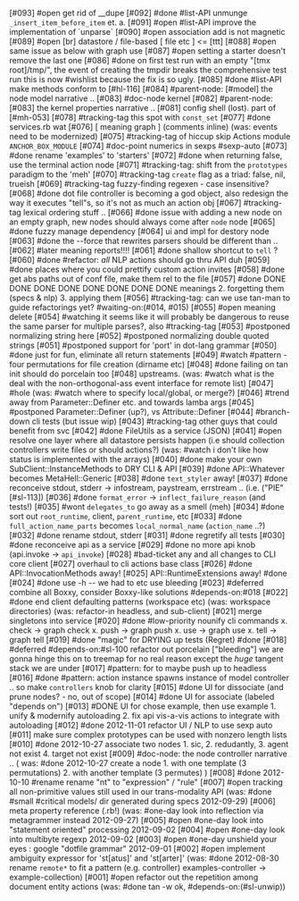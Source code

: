 [#093] #open get rid of __dupe
[#092]       #done #list-API unmunge `_insert_item_before_item` et. a.
[#091] #open #list-API improve the implementation of \`unparse\`
[#090] #open association add is not magnetic
[#089] #open [br] datastore / file-based [ file etc ] <= [ttt]
[#088] #open same issue as below with graph use
[#087] #open setting a starter doesn't remove the last one
[#086]       #done on first test run with an empty "[tmx root]/tmp/", the
               event of creating the tmpdir breaks the comprehensive test run
             this is now #wishlist because the fix is so ugly.
[#085]       #done #list-API make methods conform to [#hl-116]
[#084]       #parent-node: [#model] the node model narrative ..
[#083]       #doc-node kernel
[#082]       #parent-node: [#083] the kernel properties narrative ..
[#081]       config shell (lost). part of [#mh-053]
[#078]       #tracking-tag this spot with `const_set`
[#077]       #done services.rb wat
[#076]       [ meaning graph ]  (comments inline)
             (was: events need to be modernized)
[#075]       #tracking-tag of hiccup skip Actions module `ANCHOR_BOX_MODULE`
[#074]       #doc-point numerics in sexps #sexp-auto
[#073]       #done rename 'examples' to 'starters'
[#072]       #done when returning false, use the terminal action node
[#071]       #tracking-tag: shift from the `prototypes` paradigm to the 'meh'
[#070]       #tracking-tag `create` flag as a triad: false, nil, trueish
[#069]       #tracking-tag fuzzy-finding regexen - case insensitive?
[#068]       #done dot file controller is becoming a god object, also redesign
             the way it executes "tell"s, so it's not as much an action
             obj
[#067]       #tracking-tag lexical ordering stuff ..
[#066]       #done issue with adding a new node on an empty graph,
             new nodes should always come after `node` node
[#065]       #done fuzzy manage dependency
[#064]       ui and impl for destory node
[#063]       #done the --force that rewrites parsers should be different than ..
[#062]      #later meaning reports!!!!
[#061]       #done shallow shortcut to `tell` ?
[#060]       #done #refactor: *all* NLP actions should go thru API duh
[#059]       #done places where you could prettify custom action invites
[#058]       #done get abs paths out of conf file, make them rel to the file
[#057]       #done DONE DONE DONE DONE DONE DONE DONE DONE meanings
             2. forgetting them (specs & nlp)
             3. applying them
[#056]       #tracking-tag: can we use tan-man to guide refactorings yet?
               #waiting-on:(#014, #015)
[#055] #open meaning delete
[#054]       #watching it seems like it will probably be dangerous to
             reuse the same parser for multiple parses?, also #tracking-tag
[#053]       #postponed normalizing string here
[#052]       #postponed normalizing double quoted strings
[#051]       #postponed support for 'port' in dot-lang grammar
[#050]       #done just for fun, eliminate all return statements
[#049]       #watch #pattern - four permutations for file creation (dirname etc)
[#048]       #done failing on tan init should do porcelain too
[#048]       upstreams.
             (was: #watch what is the deal with the non-orthogonal-ass
              event interface for remote list)
[#047] #hole (was: #watch where to specify local/global, or merge?)
[#046]       #trend away from Parameter::Definer etc. and towards lamba args
[#045]       #postponed Parameter::Definer (up?), vs Attribute::Definer
[#044]       #branch-down cli tests (but issue wip)
[#043]       #tracking-tag other guys that could benefit from svc
[#042]       #done FileUtils as a service (JSON)
[#041] #open resolve one layer where all datastore persists happen (i.e
             should collection controllers write files or should actions?)
             (was: #watch i don't like how status is implemented with the arrays)
[#040]       #done make your own SubClient::InstanceMethods to DRY CLI & API
[#039]       #done API::Whatever becomes MetaHell::Generic
[#038]       #done `text_styler` away!
[#037]       #done reconceive stdout, stderr -> infostream, paystream, errstream
               .. (i.e. ("PIE" [#sl-113])
[#036]       #done `format_error` -> `inflect_failure_reason` (and tests!)
[#035]       #wont `delegates_to` go away as a smell (meh)
[#034]       #done sort out `root_runtime`, client, `parent_runtime`, etc
[#033]       #done `full_action_name_parts` becomes `local_normal_name` (`action_name` ..?)
[#032]       #done rename stdout, stderr
[#031]       #done regretify all tests
[#030]       #done reconceive api as a service
[#029]       #done no more api knob (api.invoke -> `api_invoke`)
[#028]       #bad-ticket any and all changes to CLI core client
[#027]       overhaul to cli actions base class
[#026]       #done API::InvocationMethods away!
[#025]       API::RuntimeExtensions away! #done
[#024]       #done use -h -- we had to etc use bleeding
[#023]       #deferred combine all Boxxy, consider Boxxy-like solutions
               #depends-on:#018
[#022]       #done end client defaulting patterns (workspace etc)
             (was: workspace directories)
             (was: refactor-in headless, and sub-client)
[#021]       merge singletons into service
[#020]       #done #low-priority nounify cli commands
               x. check -> graph check
               x. push -> graph push
               x. use -> graph use
               x. tell -> graph tell
[#019]       #done "magic" for DRYING up tests (Regret) #done
[#018]       #deferred #depends-on:#sl-100 refactor out porcelain ["bleeding"]
               we are gonna hinge this on to treemap for no real reason
               except the *huge* tangent stack we are under
[#017]       #pattern: for to maybe push up to headless
[#016]       #done #pattern: action instance spawns instance of model controller
               .. so make `controllers` knob for clarity
[#015]       #done UI for dissociate (and prune nodes? - no, out of scope)
[#014]       #done UI for associate (labeled "depends on")
[#013]       #DONE UI for chose example, then use example
              1. unify & modernify autoloading
              2. fix api vis-a-vis actions to integrate with autoloading
[#012]       #done 2012-11-01 refactor UI / NLP to use sexp auto
[#011]       make sure complex prototypes can be used with nonzero length lists
[#010]       #done 2012-10-27 associate two nodes
               1. sic, 2. redudantly, 3. agent not exist 4. target not exist
[#009]       #doc-node: the node controller narrative ..
             ( was: #done 2012-10-27 create a node
               1. with one template (3 permutations) 2. with another template (3 permutes) )
[#008]       #done 2012-10-10 #rename rename "nt" to "expression" / "rule"
[#007] #open tracking all non-primitive values still used in our trans-modality API
             (was: #done #small #critical models/ dir generated during specs 2012-09-29)
[#006]       meta property reference (.rb!)
             (was: #one-day look into reflection via metagrammer instead 2012-09-27)
[#005]       #open #one-day look into "statement oriented" processing 2012-09-02
[#004]       #open #one-day look into multibyte regexp 2012-09-02
[#003]       #open #one-day unshield your eyes : google "dotfile grammar" 2012-09-01
[#002] #open implement ambiguity expressor for 'st[atus]' and 'st[arter]'
             (was: #done 2012-08-30 rename `remote*` to fit a pattern (e.g. controller)
               examples-controller -> example-collection)
[#001] #open refactor out the repetition among document entity actions
             (was: #done tan -w ok, #depends-on:(#sl-unwip))
